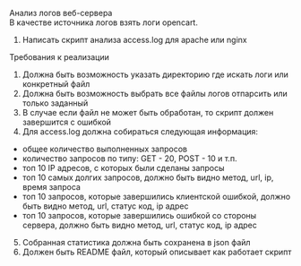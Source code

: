 Анализ логов веб-сервера  
В качестве источника логов взять логи opencart.  
1. Написать скрипт анализа access.log для apache или nginx  

Требования к реализации  
1. Должна быть возможность указать директорию где искать логи или конкретный файл  
2. Должна быть возможность выбрать все файлы логов отпарсить или только заданный  
3. В случае если файл не может быть обработан, то скрипт должен завершится с ошибкой  
4. Для access.log должна собираться следующая информация:  
- общее количество выполненных запросов  
- количество запросов по типу: GET - 20, POST - 10 и т.п.  
- топ 10 IP адресов, с которых были сделаны запросы  
- топ 10 самых долгих запросов, должно быть видно метод, url, ip, время запроса  
- топ 10 запросов, которые завершились клиентской ошибкой, должно быть видно метод, url, статус код, ip адрес  
- топ 10 запросов, которые завершились ошибкой со стороны сервера, должно быть видно метод, url, статус код, ip адрес  
5. Собранная статистика должна быть сохранена в json файл  
6. Должен быть README файл, который описывает как работает скрипт  
